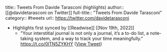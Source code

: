 title:: Tweets From Davide Tarasconi (highlights)
author:: [[@davidetarasconi on Twitter]]
full-title:: "Tweets From Davide Tarasconi"
category:: #tweets
url:: https://twitter.com/davidetarasconi

- Highlights first synced by [[Readwise]] [[Nov 19th, 2022]]
	- "Your interstitial journal is not only a journal, it’s a to-do list, a note-taking system, and a way to track your time meaningfully." https://t.co/0lTN5ZYKHY ([View Tweet](https://twitter.com/davidetarasconi/status/1343119353470971904))